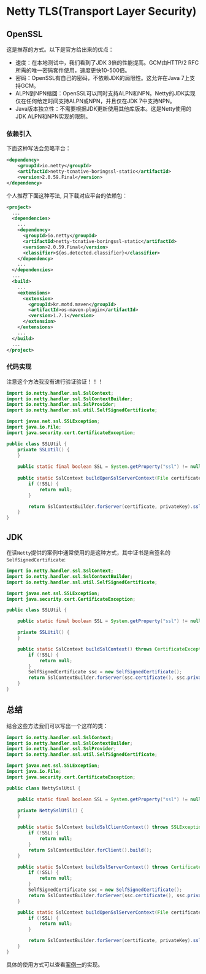 # Netty TLS(Transport Layer Security)

## OpenSSL
这是推荐的方式。以下是官方给出来的优点：
- 速度：在本地测试中，我们看到了JDK 3倍的性能提高。GCM由HTTP/2 RFC所需的唯一密码套件使用，速度更快10-500倍。
- 密码：OpenSSL有自己的密码，不依赖JDK的局限性。这允许在Java 7上支持GCM。
- ALPN到NPN缩回：OpenSSL可以同时支持ALPN和NPN。Netty的JDK实现仅在任何给定时间支持ALPN或NPN，并且仅在JDK 7中支持NPN。
- Java版本独立性：不需要根据JDK更新使用其他库版本。这是Netty使用的JDK ALPN和NPN实现的限制。

### 依赖引入
下面这种写法会忽略平台：
```xml
<dependency>
    <groupId>io.netty</groupId>
    <artifactId>netty-tcnative-boringssl-static</artifactId>
    <version>2.0.59.Final</version>
</dependency>
```

个人推荐下面这种写法, 只下载对应平台的依赖包：
```xml
<project>
  ...
  <dependencies>
    ...
    <dependency>
      <groupId>io.netty</groupId>
      <artifactId>netty-tcnative-boringssl-static</artifactId>
      <version>2.0.59.Final</version>
      <classifier>${os.detected.classifier}</classifier>
    </dependency>
    ...
  </dependencies>
  ...
  <build>
    ...
    <extensions>
      <extension>
        <groupId>kr.motd.maven</groupId>
        <artifactId>os-maven-plugin</artifactId>
        <version>1.7.1</version>
      </extension>
    </extensions>
    ...
  </build>
  ...
</project>
```

### 代码实现
注意这个方法我没有进行验证验证！！！
```java
import io.netty.handler.ssl.SslContext;
import io.netty.handler.ssl.SslContextBuilder;
import io.netty.handler.ssl.SslProvider;
import io.netty.handler.ssl.util.SelfSignedCertificate;

import javax.net.ssl.SSLException;
import java.io.File;
import java.security.cert.CertificateException;

public class SSLUtil {
    private SSLUtil() {
    }
    
    public static final boolean SSL = System.getProperty("ssl") != null;
    
    public static SslContext buildOpenSslServerContext(File certificate, File privateKey) throws SSLException {
        if (!SSL) {
            return null;
        }

        return SslContextBuilder.forServer(certificate, privateKey).sslProvider(SslProvider.OPENSSL).build();
    }
}
```

## JDK
在读`Netty`提供的案例中通常使用的是这种方式，其中证书是自签名的`SelfSignedCertificate`:
```java
import io.netty.handler.ssl.SslContext;
import io.netty.handler.ssl.SslContextBuilder;
import io.netty.handler.ssl.util.SelfSignedCertificate;

import javax.net.ssl.SSLException;
import java.security.cert.CertificateException;

public class SSLUtil {

    public static final boolean SSL = System.getProperty("ssl") != null;

    private SSLUtil() {
    }

    public static SslContext buildSslContext() throws CertificateException, SSLException {
        if (!SSL) {
            return null;
        }
        SelfSignedCertificate ssc = new SelfSignedCertificate();
        return SslContextBuilder.forServer(ssc.certificate(), ssc.privateKey()).build();
    }
}
```

## 总结
结合这些方法我们可以写出一个这样的类：
```java
import io.netty.handler.ssl.SslContext;
import io.netty.handler.ssl.SslContextBuilder;
import io.netty.handler.ssl.SslProvider;
import io.netty.handler.ssl.util.SelfSignedCertificate;

import javax.net.ssl.SSLException;
import java.io.File;
import java.security.cert.CertificateException;

public class NettySslUtil {

    public static final boolean SSL = System.getProperty("ssl") != null;

    private NettySslUtil() {
    }

    public static SslContext buildSslClientContext() throws SSLException {
        if (!SSL) {
            return null;
        }
        return SslContextBuilder.forClient().build();
    }

    public static SslContext buildSslServerContext() throws CertificateException, SSLException {
        if (!SSL) {
            return null;
        }
        SelfSignedCertificate ssc = new SelfSignedCertificate();
        return SslContextBuilder.forServer(ssc.certificate(), ssc.privateKey()).build();
    }

    public static SslContext buildOpenSslServerContext(File certificate, File privateKey) throws SSLException {
        if (!SSL) {
            return null;
        }

        return SslContextBuilder.forServer(certificate, privateKey).sslProvider(SslProvider.OPENSSL).build();
    }
}
```

具体的使用方式可以查看[案例一](/java/netty/demo/demo1_echo.md)的实现。
